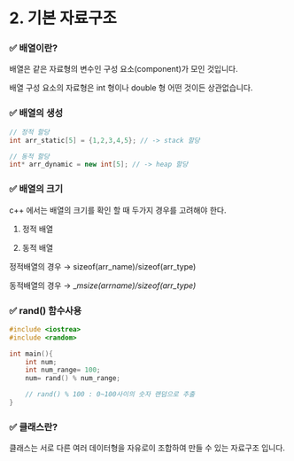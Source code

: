 # 2. 기본 자료구조

### ✅ 배열이란?

배열은 같은 자료형의 변수인 구성 요소(component)가 모인 것입니다.

배열 구성 요소의 자료형은 int 형이나 double 형 어떤 것이든 상관없습니다.

### ✅ 배열의 생성

```cpp
// 정적 할당
int arr_static[5] = {1,2,3,4,5}; // -> stack 할당

// 동적 할당
int* arr_dynamic = new int[5]; // -> heap 할당
```

### ✅ 배열의 크기

c++ 에서는 배열의 크기를 확인 할 때 두가지 경우를 고려해야 한다.

1) 정적 배열

2) 동적 배열

정적배열의 경우 → sizeof(arr_name)/sizeof(arr_type)

동적배열의 경우 → _*msize(arrname)/sizeof(arr_type)*

### ✅ rand() 함수사용

```cpp
#include <iostrea>
#include <random>

int main(){
	int num;
	int num_range= 100;
	num= rand() % num_range;

	// rand() % 100 : 0~100사이의 숫자 랜덤으로 추출
}
```

### ✅ 클래스란?

클래스는 서로 다른 여러 데이터형을 자유로이 조합하여 만들 수 있는 자료구조 입니다.